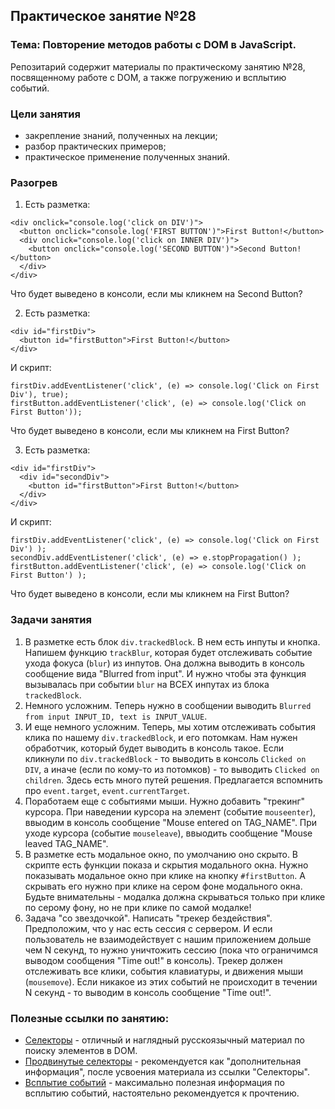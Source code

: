 ## Практическое занятие №28

### Тема: Повторение методов работы с DOM в JavaScript.

Репозитарий содержит материалы по практическому занятию №28, посвященному работе с DOM, а также погружению и всплытию событий.

### Цели занятия
- закрепление знаний, полученных на лекции;
- разбор практических примеров;
- практическое применение полученных знаний.

### Разогрев
1. Есть разметка:
```
<div onclick="console.log('click on DIV')">
  <button onclick="console.log('FIRST BUTTON')">First Button!</button>
  <div onclick="console.log('click on INNER DIV')">
    <button onclick="console.log('SECOND BUTTON')">Second Button!</button>
  </div>
</div>
```

Что будет выведено в консоли, если мы кликнем на Second Button?

2. Есть разметка:
```
<div id="firstDiv">
  <button id="firstButton">First Button!</button>
</div>
```

И скрипт:
```
firstDiv.addEventListener('click', (e) => console.log('Click on First Div'), true);
firstButton.addEventListener('click', (e) => console.log('Click on First Button'));
```

Что будет выведено в консоли, если мы кликнем на First Button?

3. Есть разметка:
```
<div id="firstDiv">
  <div id="secondDiv">
    <button id="firstButton">First Button!</button>
  </div>
</div>
```

И скрипт:
```
firstDiv.addEventListener('click', (e) => console.log('Click on First Div') );
secondDiv.addEventListener('click', (e) => e.stopPropagation() );
firstButton.addEventListener('click', (e) => console.log('Click on First Button') );
```

Что будет выведено в консоли, если мы кликнем на First Button?


### Задачи занятия

1. В разметке есть блок `div.trackedBlock`. В нем есть инпуты и кнопка. Напишем функцию `trackBlur`, которая будет отслеживать событие ухода фокуса (`blur`) из инпутов. Она должна выводить в консоль сообщение вида "Blurred from input". И нужно чтобы эта функция вызывалась при событии `blur` на ВСЕХ инпутах из блока `trackedBlock`.
2. Немного усложним. Теперь нужно в сообщении выводить `Blurred from input INPUT_ID, text is INPUT_VALUE`.
3. И еще немного усложним. Теперь, мы хотим отслеживать события клика по нашему `div.trackedBlock`, и его потомкам. Нам нужен обработчик, который будет выводить в консоль такое. Если кликнули по `div.trackedBlock` - то выводить в консоль `Clicked on DIV`, а иначе (если по кому-то из потомков) - то выводить `Clicked on children`. Здесь есть много путей решения. Предлагается вспомнить про `event.target`, `event.currentTarget`.
4. Поработаем еще с событиями мыши. Нужно добавить "трекинг" курсора. При наведении курсора на элемент (событие `mouseenter`), ввыодим в консоль сообщение "Mouse entered on TAG_NAME". При уходе курсора (событие `mouseleave`), ввыодить сообщение "Mouse leaved TAG_NAME".
5. В разметке есть модальное окно, по умолчанию оно скрыто. В скрипте есть функции показа и скрытия модального окна. Нужно показывать модальное окно при клике на кнопку `#firstButton`. А скрывать его нужно при клике на сером фоне модального окна. Будьте внимательны - модалка должна скрываться только при клике по серому фону, но не при клике по самой модалке!
6. Задача "со звездочкой". Написать "трекер бездействия". Предположим, что у нас есть сессия с сервером. И если пользователь не взаимодействует с нашим приложением дольше чем N секунд, то нужно уничтожить сессию (пока что ограничимся выводом сообщения "Time out!" в консоль). Трекер должен отслеживать все клики, события клавиатуры, и движения мыши (`mousemove`). Если никакое из этих событий не происходит в течении N секунд - то выводим в консоль сообщение "Time out!".

### Полезные ссылки по занятию:
 - [Селекторы](https://learn.javascript.ru/searching-elements-dom) - отличный и наглядный русскоязычный материал по поиску элементов в DOM.
 - [Продвинутые селекторы](https://learn.javascript.ru/css-selectors) - рекомендуется как "дополнительная информация", после усвоения материала из ссылки "Селекторы".
 - [Всплытие событий](https://learn.javascript.ru/bubbling-and-capturing) - максимально полезная информация по всплытию событий, настоятельно рекомендуется к прочтению.
